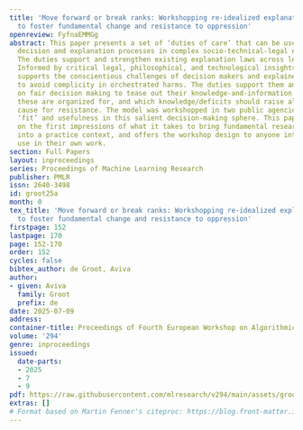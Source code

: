 ```yaml
---
title: 'Move forward or break ranks: Workshopping re-idealized explanation obligations
  to foster fundamental change and resistance to oppression'
openreview: FyfnaEMMGg
abstract: This paper presents a set of ‘duties of care’ that can be used to guide
  decision and explanation processes in complex socio-technical-legal environments.
  The duties support and strengthen existing explanation laws across legal domains.
  Informed by critical legal, philosophical, and technological insights, the model
  supports the conscientious challenges of decision makers and explainers who wish
  to avoid complicity in orchestrated harms. The duties support them and anyone working
  on fair decision making to tease out their knowledge-and-information needs and whether
  these are organized for, and which knowledge/deficits should raise alarm and are
  cause for resistance. The model was workshopped in two public agencies to test its
  ‘fit’ and usefulness in this salient decision-making sphere. This paper reports
  on the first impressions of what it takes to bring fundamental research directly
  into a practice context, and offers the workshop design to anyone interested to
  use in their own work.
section: Full Papers
layout: inproceedings
series: Proceedings of Machine Learning Research
publisher: PMLR
issn: 2640-3498
id: groot25a
month: 0
tex_title: 'Move forward or break ranks: Workshopping re-idealized explanation obligations
  to foster fundamental change and resistance to oppression'
firstpage: 152
lastpage: 170
page: 152-170
order: 152
cycles: false
bibtex_author: de Groot, Aviva
author:
- given: Aviva
  family: Groot
  prefix: de
date: 2025-07-09
address:
container-title: Proceedings of Fourth European Workshop on Algorithmic Fairness
volume: '294'
genre: inproceedings
issued:
  date-parts:
  - 2025
  - 7
  - 9
pdf: https://raw.githubusercontent.com/mlresearch/v294/main/assets/groot25a/groot25a.pdf
extras: []
# Format based on Martin Fenner's citeproc: https://blog.front-matter.io/posts/citeproc-yaml-for-bibliographies/
---
```

